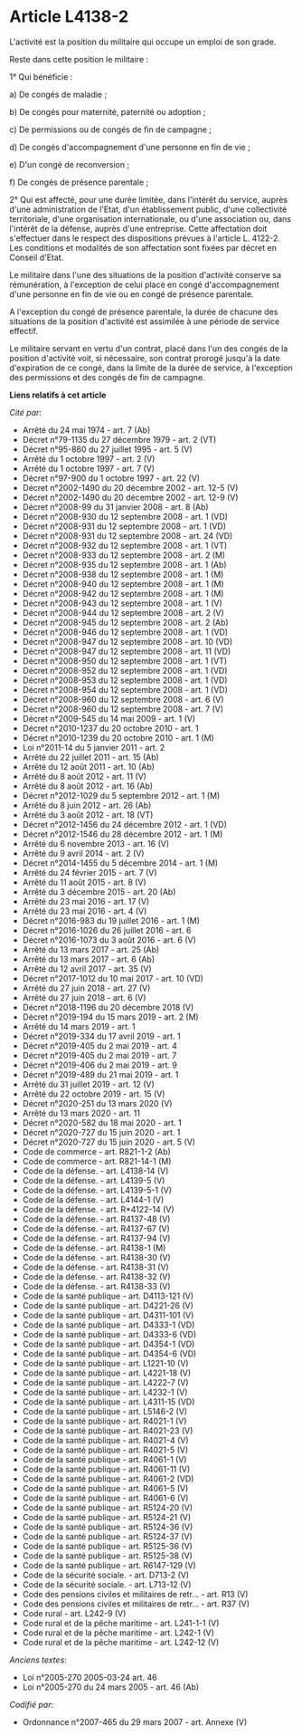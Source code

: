 # Article L4138-2

L'activité est la position du militaire qui occupe un emploi de son grade.

Reste dans cette position le militaire :

1° Qui bénéficie :

a) De congés de maladie ;

b) De congés pour maternité, paternité ou adoption ;

c) De permissions ou de congés de fin de campagne ;

d) De congés d'accompagnement d'une personne en fin de vie ;

e) D'un congé de reconversion ;

f) De congés de présence parentale ;

2° Qui est affecté, pour une durée limitée, dans l'intérêt du service, auprès d'une administration de l'Etat, d'un
établissement public, d'une collectivité territoriale, d'une organisation internationale, ou d'une association ou, dans
l'intérêt de la défense, auprès d'une entreprise. Cette affectation doit s'effectuer dans le respect des dispositions prévues
à l'article L. 4122-2. Les conditions et modalités de son affectation sont fixées par décret en Conseil d'Etat.

Le militaire dans l'une des situations de la position d'activité conserve sa rémunération, à l'exception de celui placé en
congé d'accompagnement d'une personne en fin de vie ou en congé de présence parentale.

A l'exception du congé de présence parentale, la durée de chacune des situations de la position d'activité est assimilée à
une période de service effectif.

Le militaire servant en vertu d'un contrat, placé dans l'un des congés de la position d'activité voit, si nécessaire, son
contrat prorogé jusqu'à la date d'expiration de ce congé, dans la limite de la durée de service, à l'exception des
permissions et des congés de fin de campagne.

**Liens relatifs à cet article**

_Cité par_:

  - Arrêté du 24 mai 1974 - art. 7 (Ab)
  - Décret n°79-1135 du 27 décembre 1979 - art. 2 (VT)
  - Décret n°95-860 du 27 juillet 1995 - art. 5 (V)
  - Arrêté du 1 octobre 1997 - art. 2 (V)
  - Arrêté du 1 octobre 1997 - art. 7 (V)
  - Décret n°97-900 du 1 octobre 1997 - art. 22 (V)
  - Décret n°2002-1490 du 20 décembre 2002 - art. 12-5 (V)
  - Décret n°2002-1490 du 20 décembre 2002 - art. 12-9 (V)
  - Décret n°2008-99 du 31 janvier 2008 - art. 8 (Ab)
  - Décret n°2008-930 du 12 septembre 2008 - art. 1 (VD)
  - Décret n°2008-931 du 12 septembre 2008 - art. 1 (VD)
  - Décret n°2008-931 du 12 septembre 2008 - art. 24 (VD)
  - Décret n°2008-932 du 12 septembre 2008 - art. 1 (VT)
  - Décret n°2008-933 du 12 septembre 2008 - art. 2 (M)
  - Décret n°2008-935 du 12 septembre 2008 - art. 1 (Ab)
  - Décret n°2008-938 du 12 septembre 2008 - art. 1 (M)
  - Décret n°2008-940 du 12 septembre 2008 - art. 1 (M)
  - Décret n°2008-942 du 12 septembre 2008 - art. 1 (M)
  - Décret n°2008-943 du 12 septembre 2008 - art. 1 (V)
  - Décret n°2008-944 du 12 septembre 2008 - art. 2 (V)
  - Décret n°2008-945 du 12 septembre 2008 - art. 2 (Ab)
  - Décret n°2008-946 du 12 septembre 2008 - art. 1 (VD)
  - Décret n°2008-947 du 12 septembre 2008 - art. 10 (VD)
  - Décret n°2008-947 du 12 septembre 2008 - art. 11 (VD)
  - Décret n°2008-950 du 12 septembre 2008 - art. 1 (VT)
  - Décret n°2008-952 du 12 septembre 2008 - art. 1 (VD)
  - Décret n°2008-953 du 12 septembre 2008 - art. 1 (VD)
  - Décret n°2008-954 du 12 septembre 2008 - art. 1 (VD)
  - Décret n°2008-960 du 12 septembre 2008 - art. 6 (V)
  - Décret n°2008-960 du 12 septembre 2008 - art. 7 (V)
  - Décret n°2009-545 du 14 mai 2009 - art. 1 (V)
  - Décret n°2010-1237 du 20 octobre 2010 - art. 1
  - Décret n°2010-1239 du 20 octobre 2010 - art. 1 (M)
  - Loi n°2011-14 du 5 janvier 2011 - art. 2
  - Arrêté du 22 juillet 2011 - art. 15 (Ab)
  - Arrêté du 12 août 2011 - art. 10 (Ab)
  - Arrêté du 8 août 2012 - art. 11 (V)
  - Arrêté du 8 août 2012 - art. 16 (Ab)
  - Décret n°2012-1029 du 5 septembre 2012 - art. 1 (M)
  - Arrêté du 8 juin 2012 - art. 26 (Ab)
  - Arrêté du 3 août 2012 - art. 18 (VT)
  - Décret n°2012-1456 du 24 décembre 2012 - art. 1 (VD)
  - Décret n°2012-1546 du 28 décembre 2012 - art. 1 (M)
  - Arrêté du 6 novembre 2013 - art. 16 (V)
  - Arrêté du 9 avril 2014 - art. 2 (V)
  - Décret n°2014-1455 du 5 décembre 2014 - art. 1 (M)
  - Arrêté du 24 février 2015 - art. 7 (V)
  - Arrêté du 11 août 2015 - art. 8 (V)
  - Arrêté du 3 décembre 2015 - art. 20 (Ab)
  - Arrêté du 23 mai 2016 - art. 17 (V)
  - Arrêté du 23 mai 2016 - art. 4 (V)
  - Décret n°2016-983 du 19 juillet 2016 - art. 1 (M)
  - Décret n°2016-1026 du 26 juillet 2016 - art. 6
  - Décret n°2016-1073 du 3 août 2016 - art. 6 (V)
  - Arrêté du 13 mars 2017 - art. 25 (Ab)
  - Arrêté du 13 mars 2017 - art. 6 (Ab)
  - Arrêté du 12 avril 2017 - art. 35 (V)
  - Décret n°2017-1012 du 10 mai 2017 - art. 10 (VD)
  - Arrêté du 27 juin 2018 - art. 27 (V)
  - Arrêté du 27 juin 2018 - art. 6 (V)
  - Décret n°2018-1196 du 20 décembre 2018 (V)
  - Décret n°2019-194 du 15 mars 2019 - art. 2 (M)
  - Arrêté du 14 mars 2019 - art. 1
  - Décret n°2019-334 du 17 avril 2019 - art. 1
  - Décret n°2019-405 du 2 mai 2019 - art. 4
  - Décret n°2019-405 du 2 mai 2019 - art. 7
  - Décret n°2019-406 du 2 mai 2019 - art. 9
  - Décret n°2019-489 du 21 mai 2019 - art. 1
  - Arrêté du 31 juillet 2019 - art. 12 (V)
  - Arrêté du 22 octobre 2019 - art. 15 (V)
  - Décret n°2020-251 du 13 mars 2020 (V)
  - Arrêté du 13 mars 2020 - art. 11
  - Décret n°2020-582 du 18 mai 2020 - art. 1
  - Décret n°2020-727 du 15 juin 2020 - art. 1
  - Décret n°2020-727 du 15 juin 2020 - art. 5 (V)
  - Code de commerce - art. R821-1-2 (Ab)
  - Code de commerce - art. R821-14-1 (M)
  - Code de la défense. - art. L4138-14 (V)
  - Code de la défense. - art. L4139-5 (V)
  - Code de la défense. - art. L4139-5-1 (V)
  - Code de la défense. - art. L4144-1 (V)
  - Code de la défense. - art. R*4122-14 (V)
  - Code de la défense. - art. R4137-48 (V)
  - Code de la défense. - art. R4137-67 (V)
  - Code de la défense. - art. R4137-94 (V)
  - Code de la défense. - art. R4138-1 (M)
  - Code de la défense. - art. R4138-30 (V)
  - Code de la défense. - art. R4138-31 (V)
  - Code de la défense. - art. R4138-32 (V)
  - Code de la défense. - art. R4138-33 (V)
  - Code de la santé publique - art. D4113-121 (V)
  - Code de la santé publique - art. D4221-26 (V)
  - Code de la santé publique - art. D4311-101 (V)
  - Code de la santé publique - art. D4333-1 (VD)
  - Code de la santé publique - art. D4333-6 (VD)
  - Code de la santé publique - art. D4354-1 (VD)
  - Code de la santé publique - art. D4354-6 (VD)
  - Code de la santé publique - art. L1221-10 (V)
  - Code de la santé publique - art. L4221-18 (V)
  - Code de la santé publique - art. L4222-7 (V)
  - Code de la santé publique - art. L4232-1 (V)
  - Code de la santé publique - art. L4311-15 (VD)
  - Code de la santé publique - art. L5146-2 (V)
  - Code de la santé publique - art. R4021-1 (V)
  - Code de la santé publique - art. R4021-23 (V)
  - Code de la santé publique - art. R4021-4 (V)
  - Code de la santé publique - art. R4021-5 (V)
  - Code de la santé publique - art. R4061-1 (V)
  - Code de la santé publique - art. R4061-11 (V)
  - Code de la santé publique - art. R4061-2 (VD)
  - Code de la santé publique - art. R4061-5 (V)
  - Code de la santé publique - art. R4061-6 (V)
  - Code de la santé publique - art. R5124-20 (V)
  - Code de la santé publique - art. R5124-21 (V)
  - Code de la santé publique - art. R5124-36 (V)
  - Code de la santé publique - art. R5124-37 (V)
  - Code de la santé publique - art. R5125-36 (V)
  - Code de la santé publique - art. R5125-38 (V)
  - Code de la santé publique - art. R6147-129 (V)
  - Code de la sécurité sociale. - art. D713-2 (V)
  - Code de la sécurité sociale. - art. L713-12 (V)
  - Code des pensions civiles et militaires de retr... - art. R13 (V)
  - Code des pensions civiles et militaires de retr... - art. R37 (V)
  - Code rural - art. L242-9 (V)
  - Code rural et de la pêche maritime - art. L241-1-1 (V)
  - Code rural et de la pêche maritime - art. L242-1 (V)
  - Code rural et de la pêche maritime - art. L242-12 (V)

_Anciens textes_:

  - Loi n°2005-270 2005-03-24 art. 46
  - Loi n°2005-270 du 24 mars 2005 - art. 46 (Ab)

_Codifié par_:

  - Ordonnance n°2007-465 du 29 mars 2007 - art. Annexe (V)
